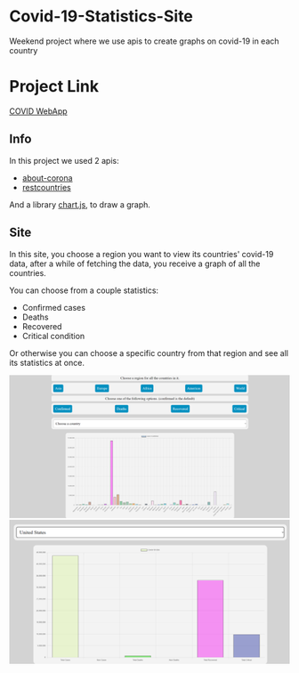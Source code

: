# Covid-19-Statistics-Site
Weekend project where we use apis to create graphs on covid-19 in each country  

# Project Link
[COVID WebApp](https://claudeni-covid19.netlify.com/)

## Info
In this project we used 2 apis:
  - [about-corona](https://about-corona.net/)
  - [restcountries](https://github.com/hengkiardo/restcountries)
  
And a library [chart.js](https://www.chartjs.org/), to draw a graph.

## Site
In this site, you choose a region you want to view its countries' covid-19 data, after a while of fetching the data, you receive a graph of all the countries.  

You can choose from a couple statistics:
- Confirmed cases
- Deaths
- Recovered
- Critical condition

Or otherwise you can choose a specific country from that region and see all its statistics at once.

![Website](https://github.com/ClaudeNi/Covid-19-Statistics-Site/blob/main/readme-imgs/screenshot1.png)
![Country Chosen](https://github.com/ClaudeNi/Covid-19-Statistics-Site/blob/main/readme-imgs/screenshot2.png)

